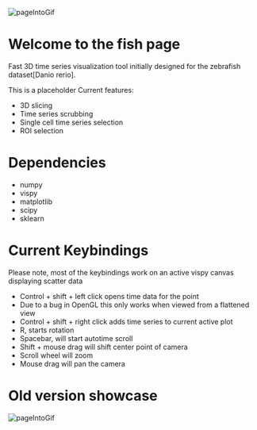 ![pageIntoGif](Video/viewer_320x180.gif)
# Welcome to the fish page
Fast 3D time series visualization tool initially designed for the zebrafish dataset[Danio rerio].

This is a placeholder
Current features:

- 3D slicing
- Time series scrubbing
- Single cell time series selection
- ROI selection

# Dependencies
- numpy
- vispy
- matplotlib
- scipy
- sklearn

# Current Keybindings
Please note, most of the keybindings work on an active vispy canvas displaying
scatter data

- Control + shift + left click opens time data for the point
 - Due to a bug in OpenGL this only works when viewed from a flattened view
- Control + shift + right click adds time series to current active plot
- R, starts rotation
- Spacebar, will start autotime scroll
- Shift + mouse drag will shift center point of camera
- Scroll wheel will zoom
- Mouse drag will pan the camera

# Old version showcase
![pageIntoGif](Video/pageIntro.gif)

